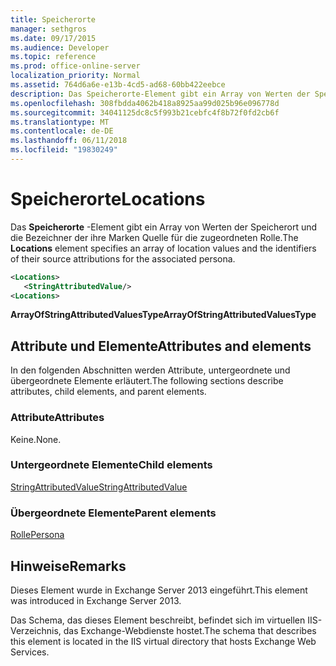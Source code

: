 ```yaml
---
title: Speicherorte
manager: sethgros
ms.date: 09/17/2015
ms.audience: Developer
ms.topic: reference
ms.prod: office-online-server
localization_priority: Normal
ms.assetid: 764d6a6e-e13b-4cd5-ad68-60bb422eebce
description: Das Speicherorte-Element gibt ein Array von Werten der Speicherort und die Bezeichner der ihre Marken Quelle für die zugeordneten Rolle.
ms.openlocfilehash: 308fbdda4062b418a8925aa99d025b96e096778d
ms.sourcegitcommit: 34041125dc8c5f993b21cebfc4f8b72f0fd2cb6f
ms.translationtype: MT
ms.contentlocale: de-DE
ms.lasthandoff: 06/11/2018
ms.locfileid: "19830249"
---
```

# <a name="locations"></a><span data-ttu-id="46db1-103">Speicherorte</span><span class="sxs-lookup"><span data-stu-id="46db1-103">Locations</span></span>

<span data-ttu-id="46db1-104">Das **Speicherorte** -Element gibt ein Array von Werten der Speicherort und die Bezeichner der ihre Marken Quelle für die zugeordneten Rolle.</span><span class="sxs-lookup"><span data-stu-id="46db1-104">The **Locations** element specifies an array of location values and the identifiers of their source attributions for the associated persona.</span></span> 
  
```XML
<Locations>
   <StringAttributedValue/>
<Locations>
```

 <span data-ttu-id="46db1-105">**ArrayOfStringAttributedValuesType**</span><span class="sxs-lookup"><span data-stu-id="46db1-105">**ArrayOfStringAttributedValuesType**</span></span>
## <a name="attributes-and-elements"></a><span data-ttu-id="46db1-106">Attribute und Elemente</span><span class="sxs-lookup"><span data-stu-id="46db1-106">Attributes and elements</span></span>

<span data-ttu-id="46db1-107">In den folgenden Abschnitten werden Attribute, untergeordnete und übergeordnete Elemente erläutert.</span><span class="sxs-lookup"><span data-stu-id="46db1-107">The following sections describe attributes, child elements, and parent elements.</span></span>
  
### <a name="attributes"></a><span data-ttu-id="46db1-108">Attribute</span><span class="sxs-lookup"><span data-stu-id="46db1-108">Attributes</span></span>

<span data-ttu-id="46db1-109">Keine.</span><span class="sxs-lookup"><span data-stu-id="46db1-109">None.</span></span>
  
### <a name="child-elements"></a><span data-ttu-id="46db1-110">Untergeordnete Elemente</span><span class="sxs-lookup"><span data-stu-id="46db1-110">Child elements</span></span>

[<span data-ttu-id="46db1-111">StringAttributedValue</span><span class="sxs-lookup"><span data-stu-id="46db1-111">StringAttributedValue</span></span>](stringattributedvalue.md)
  
### <a name="parent-elements"></a><span data-ttu-id="46db1-112">Übergeordnete Elemente</span><span class="sxs-lookup"><span data-stu-id="46db1-112">Parent elements</span></span>

[<span data-ttu-id="46db1-113">Rolle</span><span class="sxs-lookup"><span data-stu-id="46db1-113">Persona</span></span>](persona.md)
  
## <a name="remarks"></a><span data-ttu-id="46db1-114">Hinweise</span><span class="sxs-lookup"><span data-stu-id="46db1-114">Remarks</span></span>

<span data-ttu-id="46db1-115">Dieses Element wurde in Exchange Server 2013 eingeführt.</span><span class="sxs-lookup"><span data-stu-id="46db1-115">This element was introduced in Exchange Server 2013.</span></span>
  
<span data-ttu-id="46db1-116">Das Schema, das dieses Element beschreibt, befindet sich im virtuellen IIS-Verzeichnis, das Exchange-Webdienste hostet.</span><span class="sxs-lookup"><span data-stu-id="46db1-116">The schema that describes this element is located in the IIS virtual directory that hosts Exchange Web Services.</span></span>
  

